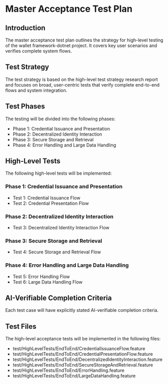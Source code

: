 # Master Acceptance Test Plan

## Introduction
The master acceptance test plan outlines the strategy for high-level testing of the wallet framework-dotnet project. It covers key user scenarios and verifies complete system flows.

## Test Strategy
The test strategy is based on the high-level test strategy research report and focuses on broad, user-centric tests that verify complete end-to-end flows and system integration.

## Test Phases
The testing will be divided into the following phases:
- Phase 1: Credential Issuance and Presentation
- Phase 2: Decentralized Identity Interaction
- Phase 3: Secure Storage and Retrieval
- Phase 4: Error Handling and Large Data Handling

## High-Level Tests
The following high-level tests will be implemented:

### Phase 1: Credential Issuance and Presentation
- Test 1: Credential Issuance Flow
- Test 2: Credential Presentation Flow

### Phase 2: Decentralized Identity Interaction
- Test 3: Decentralized Identity Interaction Flow

### Phase 3: Secure Storage and Retrieval
- Test 4: Secure Storage and Retrieval Flow

### Phase 4: Error Handling and Large Data Handling
- Test 5: Error Handling Flow
- Test 6: Large Data Handling Flow

## AI-Verifiable Completion Criteria
Each test case will have explicitly stated AI-verifiable completion criteria.

## Test Files
The high-level acceptance tests will be implemented in the following files:
- test/HighLevelTests/EndToEnd/CredentialIssuanceFlow.feature
- test/HighLevelTests/EndToEnd/CredentialPresentationFlow.feature
- test/HighLevelTests/EndToEnd/DecentralizedIdentityInteraction.feature
- test/HighLevelTests/EndToEnd/SecureStorageAndRetrieval.feature
- test/HighLevelTests/EndToEnd/ErrorHandling.feature
- test/HighLevelTests/EndToEnd/LargeDataHandling.feature
